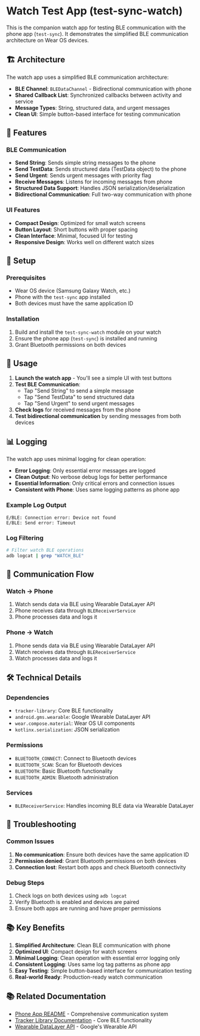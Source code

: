 # Watch Test App (test-sync-watch)

This is the companion watch app for testing BLE communication with the phone app (`test-sync`). It demonstrates the simplified BLE communication architecture on Wear OS devices.

## 🏗️ Architecture

The watch app uses a simplified BLE communication architecture:

- **BLE Channel**: `BLEDataChannel` - Bidirectional communication with phone
- **Shared Callback List**: Synchronized callbacks between activity and service
- **Message Types**: String, structured data, and urgent messages
- **Clean UI**: Simple button-based interface for testing communication

## 📱 Features

### **BLE Communication**
- **Send String**: Sends simple string messages to the phone
- **Send TestData**: Sends structured data (TestData object) to the phone
- **Send Urgent**: Sends urgent messages with priority flag
- **Receive Messages**: Listens for incoming messages from phone
- **Structured Data Support**: Handles JSON serialization/deserialization
- **Bidirectional Communication**: Full two-way communication with phone

### **UI Features**
- **Compact Design**: Optimized for small watch screens
- **Button Layout**: Short buttons with proper spacing
- **Clean Interface**: Minimal, focused UI for testing
- **Responsive Design**: Works well on different watch sizes

## 🔧 Setup

### Prerequisites
- Wear OS device (Samsung Galaxy Watch, etc.)
- Phone with the `test-sync` app installed
- Both devices must have the same application ID

### Installation
1. Build and install the `test-sync-watch` module on your watch
2. Ensure the phone app (`test-sync`) is installed and running
3. Grant Bluetooth permissions on both devices

## 🚀 Usage

1. **Launch the watch app** - You'll see a simple UI with test buttons
2. **Test BLE Communication**:
   - Tap "Send String" to send a simple message
   - Tap "Send TestData" to send structured data
   - Tap "Send Urgent" to send urgent messages
3. **Check logs** for received messages from the phone
4. **Test bidirectional communication** by sending messages from both devices

## 📊 Logging

The watch app uses minimal logging for clean operation:

- **Error Logging**: Only essential error messages are logged
- **Clean Output**: No verbose debug logs for better performance
- **Essential Information**: Only critical errors and connection issues
- **Consistent with Phone**: Uses same logging patterns as phone app

### Example Log Output
```
E/BLE: Connection error: Device not found
E/BLE: Send error: Timeout
```

### Log Filtering
```bash
# Filter watch BLE operations
adb logcat | grep "WATCH_BLE"
```

## 🔄 Communication Flow

### Watch → Phone
1. Watch sends data via BLE using Wearable DataLayer API
2. Phone receives data through `BLEReceiverService`
3. Phone processes data and logs it

### Phone → Watch  
1. Phone sends data via BLE using Wearable DataLayer API
2. Watch receives data through `BLEReceiverService`
3. Watch processes data and logs it

## 🛠️ Technical Details

### Dependencies
- `tracker-library`: Core BLE functionality
- `android.gms.wearable`: Google Wearable DataLayer API
- `wear.compose.material`: Wear OS UI components
- `kotlinx.serialization`: JSON serialization

### Permissions
- `BLUETOOTH_CONNECT`: Connect to Bluetooth devices
- `BLUETOOTH_SCAN`: Scan for Bluetooth devices
- `BLUETOOTH`: Basic Bluetooth functionality
- `BLUETOOTH_ADMIN`: Bluetooth administration

### Services
- `BLEReceiverService`: Handles incoming BLE data via Wearable DataLayer

## 🐛 Troubleshooting

### Common Issues
1. **No communication**: Ensure both devices have the same application ID
2. **Permission denied**: Grant Bluetooth permissions on both devices
3. **Connection lost**: Restart both apps and check Bluetooth connectivity

### Debug Steps
1. Check logs on both devices using `adb logcat`
2. Verify Bluetooth is enabled and devices are paired
3. Ensure both apps are running and have proper permissions

## 📚 Key Benefits

1. **Simplified Architecture**: Clean BLE communication with phone
2. **Optimized UI**: Compact design for watch screens
3. **Minimal Logging**: Clean operation with essential error logging only
4. **Consistent Logging**: Uses same log tag patterns as phone app
5. **Easy Testing**: Simple button-based interface for communication testing
6. **Real-world Ready**: Production-ready watch communication

## 📚 Related Documentation

- [Phone App README](../test-sync/README.md) - Comprehensive communication system
- [Tracker Library Documentation](../tracker-library/README.md) - Core BLE functionality
- [Wearable DataLayer API](https://developers.google.com/android/wear/data-layer) - Google's Wearable API
